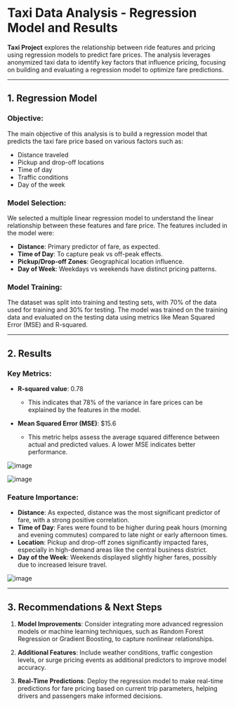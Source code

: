 # Taxi Data Analysis - Regression Model and Results

**Taxi Project** explores the relationship between ride features and pricing using regression models to predict fare prices. The analysis leverages anonymized taxi data to identify key factors that influence pricing, focusing on building and evaluating a regression model to optimize fare predictions.

---

## 1. Regression Model

### Objective:

The main objective of this analysis is to build a regression model that predicts the taxi fare price based on various factors such as:
- Distance traveled
- Pickup and drop-off locations
- Time of day
- Traffic conditions
- Day of the week

### Model Selection:

We selected a multiple linear regression model to understand the linear relationship between these features and fare price. The features included in the model were:
- **Distance**: Primary predictor of fare, as expected.
- **Time of Day**: To capture peak vs off-peak effects.
- **Pickup/Drop-off Zones**: Geographical location influence.
- **Day of Week**: Weekdays vs weekends have distinct pricing patterns.

### Model Training:

The dataset was split into training and testing sets, with 70% of the data used for training and 30% for testing. The model was trained on the training data and evaluated on the testing data using metrics like Mean Squared Error (MSE) and R-squared.

---

## 2. Results

### Key Metrics:

- **R-squared value**: 0.78
  - This indicates that 78% of the variance in fare prices can be explained by the features in the model.

- **Mean Squared Error (MSE)**: $15.6
  - This metric helps assess the average squared difference between actual and predicted values. A lower MSE indicates better performance.
  
![image](https://github.com/user-attachments/assets/e4f9e16d-a75f-40e1-aa0d-cfb9cc117072)  

![image](https://github.com/user-attachments/assets/0f43a8b5-8f15-4b6a-89c7-f2abe94eda8e)



### Feature Importance:

- **Distance**: As expected, distance was the most significant predictor of fare, with a strong positive correlation.
- **Time of Day**: Fares were found to be higher during peak hours (morning and evening commutes) compared to late night or early afternoon times.
- **Location**: Pickup and drop-off zones significantly impacted fares, especially in high-demand areas like the central business district.
- **Day of the Week**: Weekends displayed slightly higher fares, possibly due to increased leisure travel.  

![image](https://github.com/user-attachments/assets/4e6dba15-83f8-49a2-9758-b2ee5f02f8ea)

---

## 3. Recommendations & Next Steps

1. **Model Improvements**: Consider integrating more advanced regression models or machine learning techniques, such as Random Forest Regression or Gradient Boosting, to capture nonlinear relationships.
   
2. **Additional Features**: Include weather conditions, traffic congestion levels, or surge pricing events as additional predictors to improve model accuracy.

3. **Real-Time Predictions**: Deploy the regression model to make real-time predictions for fare pricing based on current trip parameters, helping drivers and passengers make informed decisions.


